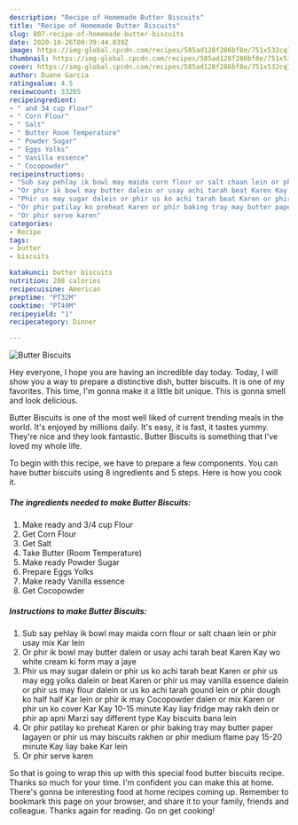 ```yaml
---
description: "Recipe of Homemade Butter Biscuits"
title: "Recipe of Homemade Butter Biscuits"
slug: 807-recipe-of-homemade-butter-biscuits
date: 2020-10-26T00:39:44.039Z
image: https://img-global.cpcdn.com/recipes/585ad128f286bf8e/751x532cq70/butter-biscuits-recipe-main-photo.jpg
thumbnail: https://img-global.cpcdn.com/recipes/585ad128f286bf8e/751x532cq70/butter-biscuits-recipe-main-photo.jpg
cover: https://img-global.cpcdn.com/recipes/585ad128f286bf8e/751x532cq70/butter-biscuits-recipe-main-photo.jpg
author: Duane Garcia
ratingvalue: 4.5
reviewcount: 33205
recipeingredient:
- " and 34 cup Flour"
- " Corn Flour"
- " Salt"
- " Butter Room Temperature"
- " Powder Sugar"
- " Eggs Yolks"
- " Vanilla essence"
- " Cocopowder"
recipeinstructions:
- "Sub say pehlay ik bowl may maida corn flour or salt chaan lein or phir usay mix Kar lein"
- "Or phir ik bowl may butter dalein or usay achi tarah beat Karen Kay wo white cream ki form may a jaye"
- "Phir us may sugar dalein or phir us ko achi tarah beat Karen or phir us may egg yolks dalein or beat Karen or phir us may vanilla essence dalein or phir us may flour dalein or us ko achi tarah gound lein or phir dough ko half half Kar lein or phir ik may Cocopowder dalen or mix Karen or phir un ko cover Kar Kay 10-15 minute Kay liay fridge may rakh dein or phir ap apni Marzi say different type Kay biscuits bana lein"
- "Or phir patilay ko preheat Karen or phir baking tray may butter paper lagayen or phir us may biscuits rakhen or phir medium flame pay 15-20 minute Kay liay bake Kar lein"
- "Or phir serve karen"
categories:
- Recipe
tags:
- butter
- biscuits

katakunci: butter biscuits 
nutrition: 208 calories
recipecuisine: American
preptime: "PT32M"
cooktime: "PT49M"
recipeyield: "1"
recipecategory: Dinner

---
```



![Butter Biscuits](https://img-global.cpcdn.com/recipes/585ad128f286bf8e/751x532cq70/butter-biscuits-recipe-main-photo.jpg)

Hey everyone, I hope you are having an incredible day today. Today, I will show you a way to prepare a distinctive dish, butter biscuits. It is one of my favorites. This time, I'm gonna make it a little bit unique. This is gonna smell and look delicious.



Butter Biscuits is one of the most well liked of current trending meals in the world. It's enjoyed by millions daily. It's easy, it is fast, it tastes yummy. They're nice and they look fantastic. Butter Biscuits is something that I've loved my whole life.


To begin with this recipe, we have to prepare a few components. You can have butter biscuits using 8 ingredients and 5 steps. Here is how you cook it.

<!--inarticleads1-->

##### The ingredients needed to make Butter Biscuits:

1. Make ready  and 3/4 cup Flour
1. Get  Corn Flour
1. Get  Salt
1. Take  Butter (Room Temperature)
1. Make ready  Powder Sugar
1. Prepare  Eggs Yolks
1. Make ready  Vanilla essence
1. Get  Cocopowder




<!--inarticleads2-->

##### Instructions to make Butter Biscuits:

1. Sub say pehlay ik bowl may maida corn flour or salt chaan lein or phir usay mix Kar lein
1. Or phir ik bowl may butter dalein or usay achi tarah beat Karen Kay wo white cream ki form may a jaye
1. Phir us may sugar dalein or phir us ko achi tarah beat Karen or phir us may egg yolks dalein or beat Karen or phir us may vanilla essence dalein or phir us may flour dalein or us ko achi tarah gound lein or phir dough ko half half Kar lein or phir ik may Cocopowder dalen or mix Karen or phir un ko cover Kar Kay 10-15 minute Kay liay fridge may rakh dein or phir ap apni Marzi say different type Kay biscuits bana lein
1. Or phir patilay ko preheat Karen or phir baking tray may butter paper lagayen or phir us may biscuits rakhen or phir medium flame pay 15-20 minute Kay liay bake Kar lein
1. Or phir serve karen




So that is going to wrap this up with this special food butter biscuits recipe. Thanks so much for your time. I'm confident you can make this at home. There's gonna be interesting food at home recipes coming up. Remember to bookmark this page on your browser, and share it to your family, friends and colleague. Thanks again for reading. Go on get cooking!
